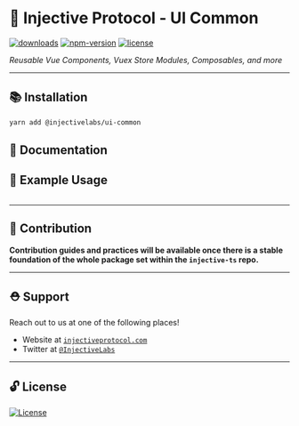 # 🌟 Injective Protocol - UI Common

[![downloads](https://img.shields.io/npm/dm/@injectivelabs/ui-common.svg)](https://www.npmjs.com/package/@injectivelabs/ui-common)
[![npm-version](https://img.shields.io/npm/v/@injectivelabs/ui-common.svg)](https://www.npmjs.com/package/@injectivelabs/ui-common)
[![license](https://img.shields.io/npm/l/express.svg)]()

_Reusable Vue Components, Vuex Store Modules, Composables, and more_

---

## 📚 Installation

```bash
yarn add @injectivelabs/ui-common
```

## 📖 Documentation


## 📖 Example Usage

```ts

```

---

## 📜 Contribution

**Contribution guides and practices will be available once there is a stable foundation of the whole package set within the `injective-ts` repo.**

---

## ⛑ Support

Reach out to us at one of the following places!

- Website at <a href="https://injectiveprotocol.com" target="_blank">`injectiveprotocol.com`</a>
- Twitter at <a href="https://twitter.com/InjectiveLabs" target="_blank">`@InjectiveLabs`</a>

---

## 🔓 License

[![License](https://img.shields.io/:license-mit-blue.svg?style=flat-square)](https://badges.mit-license.org)
